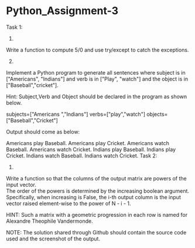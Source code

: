 # Python_Assignment-3

Task 1: 
 
  1. 
 
Write a function to compute 5/0 and use try/except to catch the exceptions. 
 
 
2. 
 
Implement a Python program to generate all sentences where subject is in ["Americans", "Indians"] and verb is in ["Play", "watch"] and the object is in ["Baseball","cricket"]. 
 
Hint: Subject,Verb and Object should be declared in the program as shown below. 
 
subjects=["Americans ","Indians"] verbs=["play","watch"] objects=["Baseball","Cricket"] 
 
Output should come as below: 
 
Americans  play Baseball. Americans  play Cricket. Americans  watch Baseball. Americans  watch Cricket. Indians play Baseball. Indians play Cricket. Indians watch Baseball. Indians watch Cricket. 
Task 2:  
 
 
1.  
 
Write a function so that the columns of the output matrix are powers of the input vector.  
The order of the powers is determined by the increasing boolean argument. Specifically, when              increasing is False, the i-th output column is the input vector raised element-wise to the power                of N - i - 1.  
 
HINT: Such a matrix with a geometric progression in each row is named for Alexandre               Theophile Vandermonde. 
 
 
NOTE:​ ​The​ ​solution​ ​shared​ ​through​ ​Github​ ​should​ ​contain​ ​the​ ​source code​ ​used​ ​and​ ​the​ ​screenshot​ ​of​ ​the​ ​output. 
 
 
